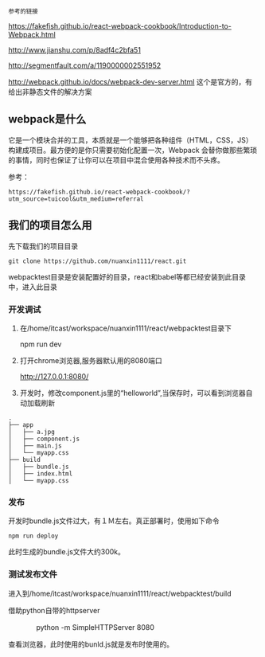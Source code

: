     
    参考的链接
    
    
https://fakefish.github.io/react-webpack-cookbook/Introduction-to-Webpack.html

http://www.jianshu.com/p/8adf4c2bfa51

http://segmentfault.com/a/1190000002551952

http://webpack.github.io/docs/webpack-dev-server.html  这个是官方的，有给出非静态文件的解决方案


## webpack是什么

它是一个模块合并的工具，本质就是一个能够把各种组件（HTML，CSS，JS）构建成项目。最方便的是你只需要初始化配置一次，Webpack 会替你做那些繁琐的事情，同时也保证了让你可以在项目中混合使用各种技术而不头疼。

参考：

    https://fakefish.github.io/react-webpack-cookbook/?utm_source=tuicool&utm_medium=referral

## 我们的项目怎么用

先下载我们的项目目录

    git clone https://github.com/nuanxin1111/react.git

webpacktest目录是安装配置好的目录，react和babel等都已经安装到此目录中，进入此目录

### 开发调试

1. 在/home/itcast/workspace/nuanxin1111/react/webpacktest目录下
    
    npm run dev

2. 打开chrome浏览器,服务器默认用的8080端口
   
    http://127.0.0.1:8080/

3. 开发时，修改component.js里的“helloworld”,当保存时，可以看到浏览器自动加载刷新
```
.
├── app
│   ├── a.jpg
│   ├── component.js
│   ├── main.js
│   └── myapp.css
├── build
│   ├── bundle.js
│   ├── index.html
│   └── myapp.css
```



### 发布

开发时bundle.js文件过大，有１Ｍ左右。真正部署时，使用如下命令

    npm run deploy

此时生成的bundle.js文件大约300k。

### 测试发布文件

进入到/home/itcast/workspace/nuanxin1111/react/webpacktest/build

借助python自带的httpserver

　　　　python -m SimpleHTTPServer 8080

查看浏览器，此时使用的bunld.js就是发布时使用的。
